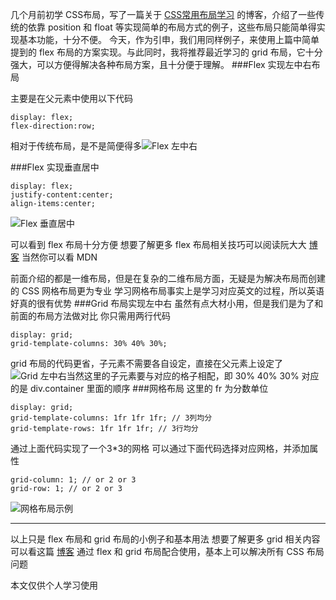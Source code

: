 几个月前初学 CSS布局，写了一篇关于 [CSS常用布局学习](https://www.jianshu.com/p/59c9477816b8) 的博客，介绍了一些传统的依靠 position 和 float 等实现简单的布局方式的例子，这些布局只能简单得实现基本功能，十分不便。
今天，作为引申，我们用同样例子，来使用上篇中简单提到的 flex 布局的方案实现。与此同时，我将推荐最近学习的 grid 布局，它十分强大，可以方便得解决各种布局方案，且十分便于理解。
###Flex 实现左中右布局

主要是在父元素中使用以下代码
```
display: flex;
flex-direction:row;
```
相对于传统布局，是不是简便得多![Flex 左中右](https://upload-images.jianshu.io/upload_images/7094266-f0d2834c90f115a9.png?imageMogr2/auto-orient/strip%7CimageView2/2/w/1240)

###Flex 实现垂直居中
```
display: flex;
justify-content:center;
align-items:center;
```
![Flex 垂直居中](https://upload-images.jianshu.io/upload_images/7094266-42ece01a2af28519.png?imageMogr2/auto-orient/strip%7CimageView2/2/w/1240)

可以看到 flex 布局十分方便
想要了解更多 flex 布局相关技巧可以阅读阮大大 [博客](http://www.ruanyifeng.com/blog/2015/07/flex-examples.html) 当然你可以看 MDN

前面介绍的都是一维布局，但是在复杂的二维布局方面，无疑是为解决布局而创建的 CSS 网格布局更为专业
学习网格布局事实上是学习对应英文的过程，所以英语好真的很有优势
###Grid 布局实现左中右
虽然有点大材小用，但是我们是为了和前面的布局方法做对比
你只需用两行代码
```
display: grid;
grid-template-columns: 30% 40% 30%; 
```
grid 布局的代码更省，子元素不需要各自设定，直接在父元素上设定了![Grid 左中右](https://upload-images.jianshu.io/upload_images/7094266-beb5abb9ff73f97d.png?imageMogr2/auto-orient/strip%7CimageView2/2/w/1240)当然这里的子元素要与对应的格子相配，即 30% 40% 30% 对应的是 div.container 里面的顺序
###网格布局
这里的 fr 为分数单位
```
display: grid;
grid-template-columns: 1fr 1fr 1fr; // 3列均分
grid-template-rows: 1fr 1fr 1fr; // 3行均分
```
通过上面代码实现了一个3*3的网格
可以通过下面代码选择对应网格，并添加属性
```
grid-column: 1; // or 2 or 3
grid-row: 1; // or 2 or 3
```
![网格布局示例](https://upload-images.jianshu.io/upload_images/7094266-fe08051eb5cf5c1d.png?imageMogr2/auto-orient/strip%7CimageView2/2/w/1240)

---
以上只是 flex 布局和 grid 布局的小例子和基本用法
想要了解更多 grid 相关内容可以看这篇 [博客](https://www.jianshu.com/p/d183265a8dad)
通过 flex 和 grid 布局配合使用，基本上可以解决所有 CSS 布局问题

本文仅供个人学习使用
